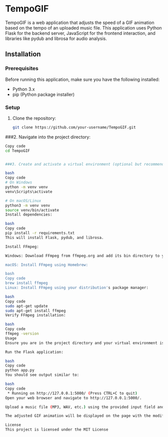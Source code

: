 # TempoGIF

TempoGIF is a web application that adjusts the speed of a GIF animation based on the tempo of an uploaded music file. This application uses Python Flask for the backend server, JavaScript for the frontend interaction, and libraries like pydub and librosa for audio analysis.

## Installation

### Prerequisites

Before running this application, make sure you have the following installed:

- Python 3.x
- pip (Python package installer)

### Setup

1. Clone the repository:

   ```bash
   git clone https://github.com/your-username/TempoGIF.git

###2. Navigate into the project directory:

```bash
Copy code
cd TempoGIF


###3. Create and activate a virtual environment (optional but recommended):

bash
Copy code
# On Windows
python -m venv venv
venv\Scripts\activate

# On macOS/Linux
python3 -m venv venv
source venv/bin/activate
Install dependencies:

bash
Copy code
pip install -r requirements.txt
This will install Flask, pydub, and librosa.

Install FFmpeg:

Windows: Download FFmpeg from ffmpeg.org and add its bin directory to your system's PATH.

macOS: Install FFmpeg using Homebrew:

bash
Copy code
brew install ffmpeg
Linux: Install FFmpeg using your distribution's package manager:

bash
Copy code
sudo apt-get update
sudo apt-get install ffmpeg
Verify FFmpeg installation:

bash
Copy code
ffmpeg -version
Usage
Ensure you are in the project directory and your virtual environment is activated (if used).

Run the Flask application:

bash
Copy code
python app.py
You should see output similar to:

bash
Copy code
 * Running on http://127.0.0.1:5000/ (Press CTRL+C to quit)
Open your web browser and navigate to http://127.0.0.1:5000/.

Upload a music file (MP3, WAV, etc.) using the provided input field and click "Upload and Analyze". The application will analyze the tempo of the music and adjust the speed of the GIF animation accordingly.

The adjusted GIF animation will be displayed on the page with the modified speed.

License
This project is licensed under the MIT License
